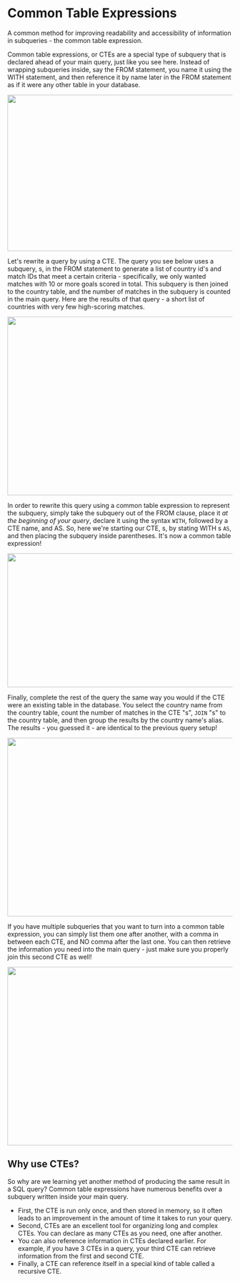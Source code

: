
# Common Table Expressions

A common method for improving readability and accessibility of information in subqueries - the common table expression.

Common table expressions, or CTEs are a special type of subquery that is declared ahead of your main query, just like you see here. Instead of wrapping subqueries inside, say the FROM statement, you name it using the WITH statement, and then reference it by name later in the FROM statement as if it were any other table in your database.

<img src='https://user-images.githubusercontent.com/118057504/219969925-d226cfa6-2a56-45a0-9435-c1c2259b5f12.png' width=600 height=350>

Let's rewrite a query by using a CTE. The query you see below uses a subquery, s, in the FROM statement to generate a list of country id's and match IDs that meet a certain criteria - specifically, we only wanted matches with 10 or more goals scored in total. This subquery is then joined to the country table, and the number of matches in the subquery is counted in the main query. Here are the results of that query - a short list of countries with very few high-scoring matches.

<img src='https://user-images.githubusercontent.com/118057504/219969994-69295344-b559-4849-925c-b658f5606b05.png' width=600 height=400>

In order to rewrite this query using a common table expression to represent the subquery, simply take the subquery out of the FROM clause, place it <i>at the beginning of your query</i>, declare it using the syntax <code>WITH</code>, followed by a CTE name, and AS. So, here we're starting our CTE, s, by stating WITH s <code>AS</code>, and then placing the subquery inside parentheses. It's now a common table expression!

<img src='https://user-images.githubusercontent.com/118057504/219970187-431480fa-f44a-4cd6-a440-58f9ff629078.png' width=600 height=300>

Finally, complete the rest of the query the same way you would if the CTE were an existing table in the database. You select the country name from the country table, count the number of matches in the CTE "s", <code>JOIN</code> "s" to the country table, and then group the results by the country name's alias. 
The results - you guessed it - are identical to the previous query setup!

<img src='https://user-images.githubusercontent.com/118057504/219970276-bc9af9e9-a45b-410a-a846-390a987b0975.png' width=600 height=400>

If you have multiple subqueries that you want to turn into a common table expression, you can simply list them one after another, with a comma in between each CTE, and NO comma after the last one. You can then retrieve the information you need into the main query - just make sure you properly join this second CTE as well!

<img src='https://user-images.githubusercontent.com/118057504/219970365-c43db5af-fa3d-4e19-96ff-19f1830c12fc.png' width=600 height=400>

## Why use CTEs?

So why are we learning yet another method of producing the same result in a SQL query? Common table expressions have numerous benefits over a subquery written inside your main query.
 - First, the CTE is run only once, and then stored in memory, so it often leads to an improvement in the amount of time it takes to run your query. 
 - Second, CTEs are an excellent tool for organizing long and complex CTEs. You can declare as many CTEs as you need, one after another.
 - You can also reference information in CTEs declared earlier. For example, if you have 3 CTEs in a query, your third CTE can retrieve information from the first and second CTE. 
 - Finally, a CTE can reference itself in a special kind of table called a recursive CTE. 
